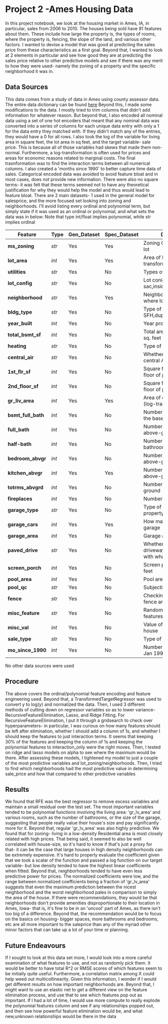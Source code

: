 # Project 2 -Ames Housing Data

In this project notebook, we look at the housing market in Ames, IA, in particular, sales from 2006 to 2010. The houses being sold have 81 features about them. These include how large the property is, the types of rooms, where the property is, fencing, the slope of the land, and various other factors. I wanted to devise a model that was good at predicting the sales price from these characteristics as a first goal. Beyond that, I wanted to look at 2 elements in particular and see how good they are at predicting the sales price relative to other predictive models and see if there was any merit to how they were used- namely the zoning of a property and the specific neighborhood it was in.

## Data Sources

This data comes from a study of data in Ames using county assessor data. The entire data dictionary can be found [here](http://jse.amstat.org/v19n3/decock/DataDocumentation.txt) Beyond this, I made some modifications to the data. I mostly tried to trim columns that didn't add information for whatever reason. But beyond that, I also encoded all nominal data using a set of one hot encoders that meant that any nominal data was converted into a series of columns for each unique data entry with only a 1 for the data entry they matched with. If they didn't match any of the entries, they would have a 0 for all rows. I also took the log of the variable for living area in  square feet, the lot area in sq feet, and the target variable- sale price. This is because all of those variables had skews that made them non-normal. Furthermore, a log-transformation is often used for prices and areas for economic reasons related to marginal costs. The final trasnformation was to find the interaction terms between all numerical columns. I also created a 'months since 1990' to better capture time data of sales. Categorical encoded data was avoided to avoid feature bloat and in most cases, does not provide new information. There were also no square terms- it was felt that these terms seemed not to have any theoretical justification for why they would help the model and thus would lead to feature bloat. There are 2 main datasets- 1 used in the general model for salesprice, and the more focused set looking into zoning and neighborhoods. I'll avoid listing every ordinal and polynomial term, but simply state if it was used as an ordinal or polynomial, and what sets the data was in below:
Note that type int/float implies polynomial, while str implies ordinal 

|Feature|Type|Gen_Dataset|Spec_Dataset|Description|
|---|---|---|---|---|
|**ms_zoning**|*str*|Yes|Yes|Zoning Code on property lot|
|**lot_area**|*int*|Yes|Yes|Area of lot in sq. feet (log-transformed)|
|**utilities**|*str*|Yes|No|Types of Utilities available|
|**lot_config**|*str*|Yes|No|Lot coniguration (cul-de-sac,inside,corner)|
|**neighborhood**|*str*|Yes|Yes|Neighborhood in Ames where lot is|
|**bldg_type**|*str*|Yes|No|Type of building-SFH,duplex,townhouse,etc|
|**year_built**|*int*|Yes|No|Year property was built|
|**total_bsmt_sf**|*int*|Yes|No|Total area of basement in sq. feet|
|**heating**|*str*|Yes|No|Type of heating|
|**central_air**|*str*|Yes|No|Whether the property has central AC|
|**1st_flr_sf**|*int*|Yes|No|Square footage of 1st floor of property|
|**2nd_floor_sf**|*int*|Yes|No|Square footage of 2nd floor of property|
|**gr_liv_area**|*int*|Yes|Yes|Area of dwelling sq. feet (log-transformed)|
|**bsmt_full_bath**|*int*|Yes|No| Number of bathrooms in the basement|
|**full_bath**|*int*|Yes|No| Number of bathrooms above-ground|
|**half-bath**|*int*|Yes|No| Number of half-bathrooms above-ground|
|**bedroom_abvgr**|*int*|Yes|No| Number of bedrooms above-ground|
|**kitchen_abvgr**|*int*|Yes|Yes|Number of kitchens above-ground|
|**totrms_abvgrd**|*int*|Yes|No|Number of rooms above-ground|
|**fireplaces**|*int*|Yes|No| Number of fireplaces|
|**garage_type**|*str*|Yes|No|Type of garage on property|
|**garage_cars**|*int*|Yes|Yes|How many cars can fit in garage|
|**garage_area**|*int*|Yes|No|Garage area in square feet|
|**paved_drive**|*str*|Yes|No|Whether or not the driveway is paved and with what|
|**screen_porch**|*int*|Yes|No|Screen porch area in sq feet|
|**pool_area**|*int*|Yes|No| Pool area in square feet|
|**pool_qc**|*str*|Yes|No|Subjective quality of pool|
|**fence**|*str*|Yes|No| Checking if there is a fence and fence quality|
|**misc_feature**|*str*|Yes|No| Random other potential features in a house|, such as an elevator|
|**misc_val**|*int*|Yes|No|Value of said feature to house|
|**sale_type**|*str*|Yes|No| Type of sale  of house|
|**mo_since_1990**|*int*|Yes|No|Number of months from Jan 1990 to sale date|

No other data sources were used

## Procedure

The above covers the ordinal/polynomial feature encoding and feature engineering used. Beyond that, a TransformedTargetRegressor was used to convert y to log(y) and normalized the data. Then, I used 3 different methods of cutting down on regressor variables so as to lower variance- RecursiveFeatureElimination, Lasso, and Ridge Fitting. For RecursiveFeatureElimination, I put it through a gridsearch to check over hyperparameters- in particular, I was curious on how many features should be left after elimination, whether I should add a column of 1s, and whether I should keep the features to just interaction terms. It seems that keeping 30% of the features and keeping the column of 1s and keeping the polynomial features to interaction_only were the right moves. Then, I tested on ridge and lasso models on alpha to see where the maximum would be there. After assessing these models, I tightened my model to just a couple of the most predictive variables and lot_zoning/neighborhoods. Then, I tried to find which neighborhoods had the most predictive value in determining sale_price and how that compared to other predictive variables

## Results

We found that RFE was the best regressor to remove excess variables and maintain a small residual over the test set. The most important variables tended to be polynomial functions involving the living area: 'gr_lv_area' and various rooms, such as the number of bathrooms, or the size of the garage, suggesting that people really value their house's size and pay significantly more for it. Beyond that, regular 'gr_lv_area' was also highly predictive. We found that for zoning- living in a low-density Residential area is most closely related with high prices. That being said, it seemed to also be well correlated with house-size, so it's hard to know if that's just a proxy for that- it can be the case that large houses in high density neighborhoods can be extremely expensive. It's hard to properly evaluate the coefficient given that we took a scalar of the function and passed a log function on our target variable- but low density tended to have the highest linear coefficients when fitted. Beyond that, neighborhoods tended to have even less predictive power for prices. The normalized coefficients were low, and the range between normalized coefficients being a fraction of 'gr_lv_area' suggests that even the maximum prediction between the nicest neighborhood and the worst neighborhood pales in comparison to simply the area of the house. If there were recommendations, they would be that neighborhoods don't provide amenities disproportionate to their location in Ames, Iowa- that is, it's fine to be in an 'uncool' part of Ames, as there isn't too big of a difference. Beyond that, the recommendation would be to focus on the basics on housing- bigger spaces, more bathrooms and bedrooms, etc are all more important to the saleprice than any of the myriad other minor factors that can take up a lot of your time or planning.

## Future Endeavours

If I sought to look at this data set more, I would look into a more careful examination of what features to use, and not as randomly pick them. It would be better to have total R^2 or RMSE scores of which features seem to be initially quite useful. Furthermore, a correlation matrix among X could help weed out multicollinearity. Given this information, I wonder if I would get different results on how important neighborhoods are. Beyond that, I might want to use an elastic net to get a different view on the feature elimination process, and use that to see which features pop out as important. If I had a lot of time, I would use more compute to really explode the polynomial features column and see if any relationships popped out, and then see how powerful feature elimination would be, and what new,unknown relationships would be there in the data

